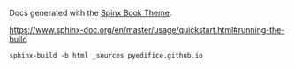 
Docs generated with the [Spinx Book Theme](https://sphinx-book-theme.readthedocs.io/en/latest/tutorials/get-started.html).


https://www.sphinx-doc.org/en/master/usage/quickstart.html#running-the-build

```
sphinx-build -b html _sources pyedifice.github.io
```


